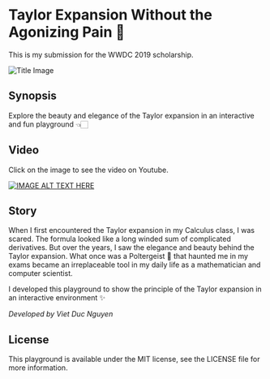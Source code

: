 # Taylor Expansion Without the Agonizing Pain 👻
This is my submission for the WWDC 2019 scholarship.

![Title Image](https://i.imgur.com/641I2zL.png)

## Synopsis
Explore the beauty and elegance of the Taylor expansion in an interactive and fun playground 👈🏻

## Video
Click on the image to see the video on Youtube.

[![IMAGE ALT TEXT HERE](https://img.youtube.com/vi/Hm-24Ha2z0o/0.jpg)](https://www.youtube.com/watch?v=Hm-24Ha2z0o)
## Story
When I first encountered the Taylor expansion in my Calculus class, I was scared. The formula looked like a long winded sum of complicated derivatives. But over the years, I saw the elegance and beauty behind the Taylor expansion. What once was a Poltergeist 👻 that haunted me in my exams became an irreplaceable tool in my daily life as a mathematician and computer scientist.

I developed this playground to show the principle of the Taylor expansion in an interactive environment ✨

_Developed by Viet Duc Nguyen_

## License
This playground is available under the MIT license, see the LICENSE file for more information.
